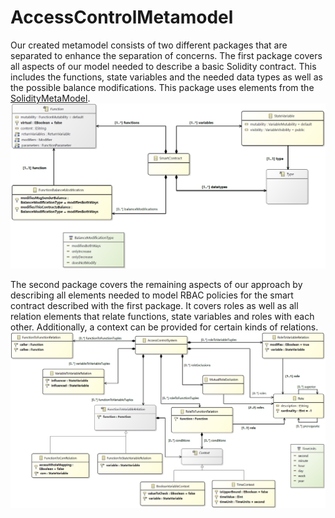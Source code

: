 # AccessControlMetamodel

Our created metamodel consists of two different packages that are separated to enhance the separation of concerns. The first package covers all aspects of our model needed to describe a basic Solidity contract. 
This includes the functions, state variables and the needed data types as well as the possible balance modifications. 
This package uses elements from the [SolidityMetaModel](https://github.com/KASTEL-CSSDA/SolidityMetaModel).
![SmartContractModel](/Metamodel/SmartContractModel.png)

The second package covers the remaining aspects of our approach by describing all elements needed to model RBAC policies for the smart contract described with the first package. 
It covers roles as well as all relation elements that relate functions, state variables and roles with each other. 
Additionally, a context can be provided for certain kinds of relations.
![AccessControlSystem](/Metamodel/AccessControlSystem.png)